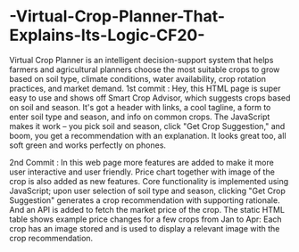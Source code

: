 # -Virtual-Crop-Planner-That-Explains-Its-Logic-CF20-
Virtual Crop Planner is an intelligent decision-support system that helps farmers and agricultural planners choose the most suitable crops to grow based on soil type, climate conditions, water availability, crop rotation practices, and market demand.
1st commit :
Hey, this HTML page is super easy to use and shows off Smart Crop Advisor, which suggests crops based on soil and season.  It's got a header with links, a cool tagline, a form to enter soil type and season, and info on common crops.  The JavaScript makes it work – you pick soil and season, click "Get Crop Suggestion," and boom, you get a recommendation with an explanation. It looks great too, all soft green and works perfectly on phones.

2nd Commit : 
In this web page more features are added to make it more user interactive and user friendly. Price chart together with image of the crop is also added as new features. Core functionality is implemented using JavaScript; upon user selection of soil type and season, clicking "Get Crop Suggestion" generates a crop recommendation with supporting rationale. And an API is added to fetch the market price of the crop. The static HTML table shows example price changes for a few crops from Jan to Apr: Each crop has an image stored and is used to display a relevant image with the crop recommendation.